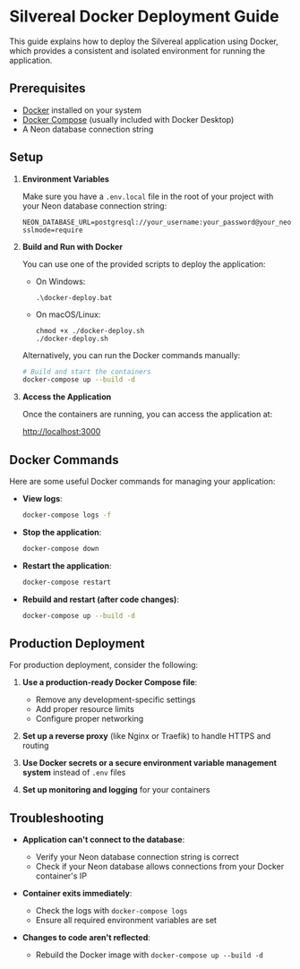 # Silvereal Docker Deployment Guide

This guide explains how to deploy the Silvereal application using Docker, which provides a consistent and isolated environment for running the application.

## Prerequisites

- [Docker](https://www.docker.com/products/docker-desktop) installed on your system
- [Docker Compose](https://docs.docker.com/compose/install/) (usually included with Docker Desktop)
- A Neon database connection string

## Setup

1. **Environment Variables**

   Make sure you have a `.env.local` file in the root of your project with your Neon database connection string:

   ```
   NEON_DATABASE_URL=postgresql://your_username:your_password@your_neon_host/your_database?sslmode=require
   ```

2. **Build and Run with Docker**

   You can use one of the provided scripts to deploy the application:

   - On Windows:
     ```
     .\docker-deploy.bat
     ```

   - On macOS/Linux:
     ```
     chmod +x ./docker-deploy.sh
     ./docker-deploy.sh
     ```

   Alternatively, you can run the Docker commands manually:

   ```bash
   # Build and start the containers
   docker-compose up --build -d
   ```

3. **Access the Application**

   Once the containers are running, you can access the application at:
   
   [http://localhost:3000](http://localhost:3000)

## Docker Commands

Here are some useful Docker commands for managing your application:

- **View logs**:
  ```bash
  docker-compose logs -f
  ```

- **Stop the application**:
  ```bash
  docker-compose down
  ```

- **Restart the application**:
  ```bash
  docker-compose restart
  ```

- **Rebuild and restart (after code changes)**:
  ```bash
  docker-compose up --build -d
  ```

## Production Deployment

For production deployment, consider the following:

1. **Use a production-ready Docker Compose file**:
   - Remove any development-specific settings
   - Add proper resource limits
   - Configure proper networking

2. **Set up a reverse proxy** (like Nginx or Traefik) to handle HTTPS and routing

3. **Use Docker secrets or a secure environment variable management system** instead of `.env` files

4. **Set up monitoring and logging** for your containers

## Troubleshooting

- **Application can't connect to the database**:
  - Verify your Neon database connection string is correct
  - Check if your Neon database allows connections from your Docker container's IP

- **Container exits immediately**:
  - Check the logs with `docker-compose logs`
  - Ensure all required environment variables are set

- **Changes to code aren't reflected**:
  - Rebuild the Docker image with `docker-compose up --build -d`
